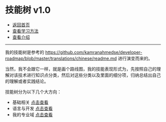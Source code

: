 # 技能树 v1.0

- [返回首页](../README.md)
- [查看学习方法](../学习方法/README.md)
- [查看介绍](../介绍/README.md)

---

我的技能树是参考的 https://github.com/kamranahmedse/developer-roadmap/blob/master/translations/chinese/readme.md 进行演变而来的。

当然，我不会跟它一样，就是画个路线图，我的技能表现形式为，先按照自己的理解对该技术进行知识点分类，然后对这些分类以及里面的细分项，归纳总结出自己的理解或者实践结论。

技能树分为以下几个大方向：

- 基础相关 [点击查看](基础/README.md)
- 语言与开发 [点击查看](语言与开发/README.md)
- 我的专业域 [点击查看](我的专业域/README.md)

